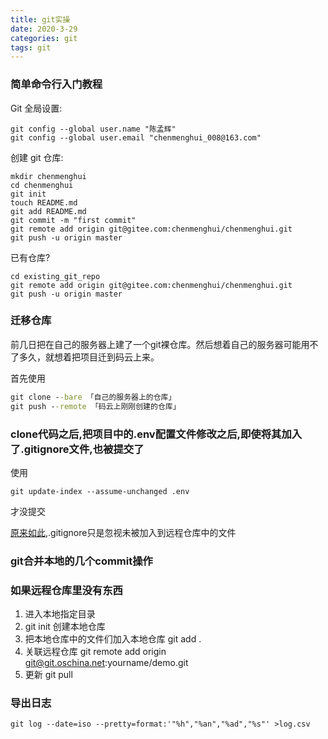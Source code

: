 ```yaml
---
title: git实操
date: 2020-3-29
categories: git
tags: git
---
```


### 简单命令行入门教程

Git 全局设置:

```
git config --global user.name "陈孟辉"
git config --global user.email "chenmenghui_008@163.com"
```

创建 git 仓库:

```
mkdir chenmenghui
cd chenmenghui
git init
touch README.md
git add README.md
git commit -m "first commit"
git remote add origin git@gitee.com:chenmenghui/chenmenghui.git
git push -u origin master
```

已有仓库?

```
cd existing_git_repo
git remote add origin git@gitee.com:chenmenghui/chenmenghui.git
git push -u origin master
```

### 迁移仓库

前几日把在自己的服务器上建了一个git裸仓库。然后想着自己的服务器可能用不了多久，就想着把项目迁到码云上来。

首先使用

```cmd
git clone --bare 「自己的服务器上的仓库」
git push --remote 「码云上刚刚创建的仓库」
```

### clone代码之后,把项目中的.env配置文件修改之后,即使将其加入了.gitignore文件,也被提交了

使用

```
git update-index --assume-unchanged .env
```

才没提交

[原来如此](https://www.cnblogs.com/kevingrace/p/5690241.html),.gitignore只是忽视未被加入到远程仓库中的文件

### git合并本地的几个commit操作

### 如果远程仓库里没有东西

1. 进入本地指定目录
2. git init 创建本地仓库
3. 把本地仓库中的文件们加入本地仓库 git add .
4. 关联远程仓库 git remote add origin git@git.oschina.net:yourname/demo.git
5. 更新 git pull

### 导出日志

```
git log --date=iso --pretty=format:'"%h","%an","%ad","%s"' >log.csv
```